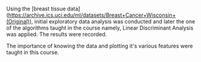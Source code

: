 Using the [breast tissue data] (https://archive.ics.uci.edu/ml/datasets/Breast+Cancer+Wisconsin+(Original)),
initial exploratory data analysis was conducted and later the one of the
algorithms taught in the course namely, Linear Discriminant Analysis was
applied. The results were recorded.

The importance of knowing the data and plotting it's various features were
taught in this course.
